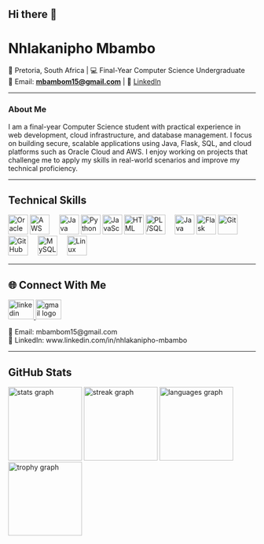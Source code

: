 ## Hi there 👋
# Nhlakanipho Mbambo

📍 Pretoria, South Africa | 💻 Final-Year Computer Science Undergraduate  
📧 Email: **mbambom15@gmail.com** | 💼 [LinkedIn](https://www.linkedin.com/in/nhlakanipho-mbambo)

---

### About Me
I am a final-year Computer Science student with practical experience in web development, cloud infrastructure, and database management. I focus on building secure, scalable applications using Java, Flask, SQL, and cloud platforms such as Oracle Cloud and AWS. I enjoy working on projects that challenge me to apply my skills in real-world scenarios and improve my technical proficiency.

---

<h2 align="left">Technical Skills</h2>

<div align="left">
  <!-- Cloud -->
  <img src="https://cdn.jsdelivr.net/gh/devicons/devicon/icons/oracle/oracle-original.svg" height="40" title="Oracle Cloud Infrastructure"/>
  <img src="https://cdn.jsdelivr.net/gh/devicons/devicon/icons/amazonwebservices/amazonwebservices-original.svg" height="40" title="AWS RDS"/>
  <img width="12"/>
  
  <!-- Programming -->
  <img src="https://cdn.jsdelivr.net/gh/devicons/devicon/icons/java/java-original.svg" height="40" title="Java"/>
  <img src="https://cdn.jsdelivr.net/gh/devicons/devicon/icons/python/python-original.svg" height="40" title="Python"/>
  <img src="https://cdn.jsdelivr.net/gh/devicons/devicon/icons/javascript/javascript-original.svg" height="40" title="JavaScript"/>
  <img src="https://cdn.jsdelivr.net/gh/devicons/devicon/icons/html5/html5-original.svg" height="40" title="HTML"/>
  <img src="https://cdn.jsdelivr.net/gh/devicons/devicon/icons/plsql/plsql-original.svg" height="40" title="PL/SQL"/>
  <img width="12"/>
  
  <!-- Frameworks & Tools -->
  <img src="https://cdn.jsdelivr.net/gh/devicons/devicon/icons/spring/spring-original.svg" height="40" title="Java EE / Spring MVC"/>
  <img src="https://cdn.jsdelivr.net/gh/devicons/devicon/icons/flask/flask-original.svg" height="40" title="Flask"/>
  <img src="https://cdn.jsdelivr.net/gh/devicons/devicon/icons/git/git-original.svg" height="40" title="Git"/>
  <img src="https://cdn.jsdelivr.net/gh/devicons/devicon/icons/github/github-original.svg" height="40" title="GitHub"/>
  <img width="12"/>
  
  <!-- Databases -->
  <img src="https://cdn.jsdelivr.net/gh/devicons/devicon/icons/mysql/mysql-original.svg" height="40" title="MySQL"/>
  <img width="12"/>
  
  <!-- Operating Systems -->
  <img src="https://cdn.jsdelivr.net/gh/devicons/devicon/icons/linux/linux-original.svg" height="40" title="Linux"/>
  <img width="12"/>
</div>

---

<h2 align="left">🌐 Connect With Me</h2>

<div align="left">
  <a href="https://www.linkedin.com/in/nhlakanipho-mbambo" target="_blank">
    <img src="https://raw.githubusercontent.com/maurodesouza/profile-readme-generator/master/src/assets/icons/social/linkedin/default.svg" width="52" height="40" alt="linkedin logo"/>
  </a>
  <a href="mailto:mbambom15@gmail.com" target="_blank">
    <img src="https://raw.githubusercontent.com/maurodesouza/profile-readme-generator/master/src/assets/icons/social/gmail/default.svg" width="52" height="40" alt="gmail logo"/>
  </a>
</div>

<p align="left">📧 Email: mbambom15@gmail.com<br>🔗 LinkedIn: www.linkedin.com/in/nhlakanipho-mbambo</p>

---

<h2 align="left">GitHub Stats</h2>

<div align="left">
  <img src="https://github-readme-stats.vercel.app/api?username=mbambom15&show_icons=true&include_all_commits=true&count_private=true&theme=dracula" height="150" alt="stats graph"/>
  <img src="https://streak-stats.demolab.com?user=mbambom15&locale=en&mode=daily&theme=dracula&hide_border=false&border_radius=5" height="150" alt="streak graph"/>
  <img src="https://github-readme-stats.vercel.app/api/top-langs?username=mbambom15&layout=compact&theme=dracula&langs_count=5" height="150" alt="languages graph"/>
  <img src="https://github-profile-trophy.vercel.app?username=mbambom15&theme=dracula&row=1&column=-1&margin-w=8&margin-h=8" height="150" alt="trophy graph"/>
</div>
